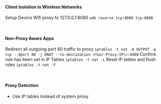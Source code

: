 #### Client Isolation in Wireless Networks  
Setup Device Wifi proxy to 127.0.0.1:8080
`adb reverse tcp:8080 tcp:8080`

<br>

#### Non-Proxy Aware Apps
Redirect all outgoing port 80 traffic to proxy
`iptables -t nat -A OUTPUT -p tcp --dport 80 -j DNAT --to-destination <Your-Proxy-IP\>:8080`
Confirm rule has been set in IP Tables
`iptables -t nat -L`
Reset IP tables and flush rules
`iptables -t nat -F`

<br>

#### Proxy Detection
- Use IP tables instead of system proxy